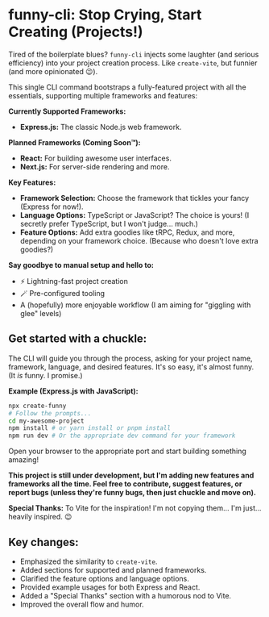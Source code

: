 # funny-cli: Stop Crying, Start Creating (Projects!)

Tired of the boilerplate blues? `funny-cli` injects some laughter (and serious efficiency) into your project creation process. Like `create-vite`, but funnier (and more opinionated 😉).

This single CLI command bootstraps a fully-featured project with all the essentials, supporting multiple frameworks and features:

**Currently Supported Frameworks:**

-   **Express.js:** The classic Node.js web framework.

**Planned Frameworks (Coming Soon™):**

-   **React:** For building awesome user interfaces.
-   **Next.js:** For server-side rendering and more.

**Key Features:**

-   **Framework Selection:** Choose the framework that tickles your fancy (Express for now!).
-   **Language Options:** TypeScript or JavaScript? The choice is yours! (I secretly prefer TypeScript, but I won't judge... much.)
-   **Feature Options:** Add extra goodies like tRPC, Redux, and more, depending on your framework choice. (Because who doesn't love extra goodies?)

**Say goodbye to manual setup and hello to:**

-   ⚡️ Lightning-fast project creation
-   🪄 Pre-configured tooling
-   A (hopefully) more enjoyable workflow (I am aiming for "giggling with glee" levels)

## Get started with a chuckle:

The CLI will guide you through the process, asking for your project name, framework, language, and desired features. It's so easy, it's almost funny. (It _is_ funny. I promise.)

**Example (Express.js with JavaScript):**

```bash
npx create-funny
# Follow the prompts...
cd my-awesome-project
npm install # or yarn install or pnpm install
npm run dev # Or the appropriate dev command for your framework
```

Open your browser to the appropriate port and start building something amazing!

**This project is still under development, but I'm adding new features and frameworks all the time. Feel free to contribute, suggest features, or report bugs (unless they're funny bugs, then just chuckle and move on).**

**Special Thanks:** To Vite for the inspiration! I'm not copying them... I'm just... heavily inspired. 😉

## Key changes:

-   Emphasized the similarity to `create-vite`.
-   Added sections for supported and planned frameworks.
-   Clarified the feature options and language options.
-   Provided example usages for both Express and React.
-   Added a "Special Thanks" section with a humorous nod to Vite.
-   Improved the overall flow and humor.
